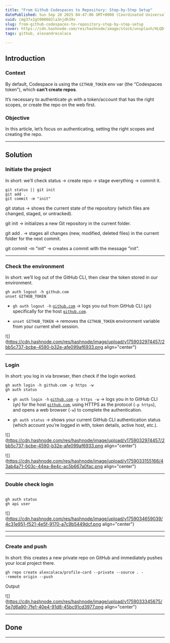 ```yaml
---
title: "From Github Codespaces to Repository: Step-by-Step Setup"
datePublished: Sun Sep 28 2025 04:47:06 GMT+0000 (Coordinated Universal Time)
cuid: cmg37x2gt000602la3njdh39v
slug: from-github-codespaces-to-repository-step-by-step-setup
cover: https://cdn.hashnode.com/res/hashnode/image/stock/unsplash/HLQDfaJUTVI/upload/4e35957731362ea8f7545c611581a9a0.jpeg
tags: github, alexandrecalaca

---
```


## Introduction

### Context

By default, Codespace is using the `GITHUB_TOKEN` env var (the “Codespaces token”), which **can’t create repos**.

It’s necessary to authenticate `gh` with a token/account that has the right scopes, or create the repo on the web first.

### Objective

In this article, let’s focus on authenticating, setting the right scopes and creating the repo.

---

## Solution

### Initiate the project

In short: we’ll check status → create repo → stage everything → commit it.

```plaintext
git status || git init
git add .
git commit -m "init"
```

git status → shows the current state of the repository (which files are changed, staged, or untracked).

git init → initializes a new Git repository in the current folder.

git add . → stages all changes (new, modified, deleted files) in the current folder for the next commit.

git commit -m "init" → creates a commit with the message "init".  

---

### Check the environment

In short: we’ll log out of the GitHub CLI, then clear the token stored in our environment.

```plaintext
gh auth logout -h github.com
unset GITHUB_TOKEN
```

* `gh auth logout -h` [`github.com`](http://github.com) → logs you out from GitHub CLI (`gh`) specifically for the host [`github.com`](http://github.com).
    
* `unset GITHUB_TOKEN` → removes the `GITHUB_TOKEN` environment variable from your current shell session.
    

![](https://cdn.hashnode.com/res/hashnode/image/upload/v1759032974457/2bb5c737-bcbe-4590-b32e-afe099af6933.png align="center")

---

### Login

In short: you log in via browser, then check if the login worked.

```plaintext
gh auth login -h github.com -p https -w
gh auth status
```

* `gh auth login -h` [`github.com`](http://github.com) `-p https -w` → logs you in to GitHub CLI (`gh`) for the host [`github.com`](http://github.com), using HTTPS as the protocol (`-p https`), and opens a web browser (`-w`) to complete the authentication.
    
* `gh auth status` → shows your current GitHub CLI authentication status (which account you’re logged in with, token details, active host, etc.).
    

![](https://cdn.hashnode.com/res/hashnode/image/upload/v1759032974457/2bb5c737-bcbe-4590-b32e-afe099af6933.png align="center")

![](https://cdn.hashnode.com/res/hashnode/image/upload/v1759033155166/43ab4a71-003c-44ea-8e4c-ac5b667a0fac.png align="center")

---

### Double check login

```plaintext

gh auth status
gh api user
```

![](https://cdn.hashnode.com/res/hashnode/image/upload/v1759034659039/4c31e951-f521-4e5f-9170-a7c9b5449dcf.png align="center")

---

---

### Create and push

In short: this creates a new private repo on GitHub and immediately pushes your local project there.

```plaintext
gh repo create alexcalaca/profile-card --private --source . -
-remote origin --push
```

Output

![](https://cdn.hashnode.com/res/hashnode/image/upload/v1759033345675/5e7d6a90-7fe1-40e4-91d8-45bc91cd3977.png align="center")

---

## Done

---